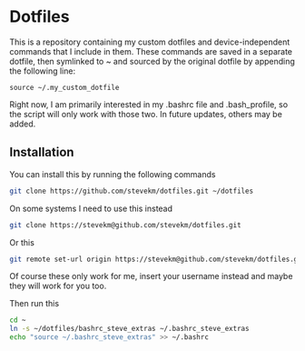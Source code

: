 Dotfiles
========
This is a repository containing my custom dotfiles and device-independent commands that I include in them. These commands are saved in a separate dotfile, then symlinked to ~ and sourced by the original dotfile by appending the following line:

```
source ~/.my_custom_dotfile
```

Right now, I am primarily interested in my .bashrc file and .bash_profile, so the script will only work with those two. In future updates, others may be added. 

Installation
------------

You can install this by running the following commands

``` bash
git clone https://github.com/stevekm/dotfiles.git ~/dotfiles
```

On some systems I need to use this instead

```bash
git clone https://stevekm@github.com/stevekm/dotfiles.git
```
Or this 
```bash
git remote set-url origin https://stevekm@github.com/stevekm/dotfiles.git
```
Of course these only work for me, insert your username instead and maybe they will work for you too. 

Then run this
```bash
cd ~
ln -s ~/dotfiles/bashrc_steve_extras ~/.bashrc_steve_extras
echo "source ~/.bashrc_steve_extras" >> ~/.bashrc
```
